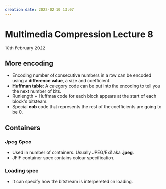```yaml
---
creation date: 2022-02-10 13:07
---
```

#  Multimedia Compression Lecture 8
10th February 2022

## More encoding
- Encoding number of consecutive numbers in a row can be encoded using a **difference value**, a size and coefficient.
- **Huffman table**: A category code can be put into the encoding to tell you the next number of bits.
- Runlength + Huffman code for each block appears at the start of each block's bitsteam.
- Special **eob** code that represents the rest of the coefficients are going to be 0.

## Containers
### Jpeg Spec
- Used in number of containers. Usually JPEG/Exif aka **.jpeg**.
- JFIF container spec contains colour specification.
### Loading spec
- It can specify how the bitstream is interpereted on loading.